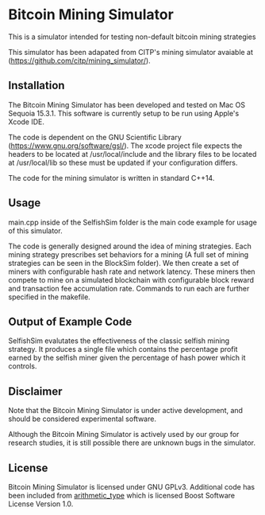 Bitcoin Mining Simulator
=======

 This is a simulator intended for testing non-default bitcoin mining strategies 
 
 This simulator has been adapated from CITP's mining simulator avaiable at (https://github.com/citp/mining_simulator/).

Installation
------------

The Bitcoin Mining Simulator has been developed and tested on Mac OS Sequoia 15.3.1.
This software is currently setup to be run using Apple's Xcode IDE.

The code is dependent on the GNU Scientific Library (https://www.gnu.org/software/gsl/).
The xcode project file expects the headers to be located at /usr/local/include and the
library files to be located at /usr/local/lib so these must be updated if your
configuration differs.

The code for the mining simulator is written in standard C++14. 

Usage
-----------

main.cpp inside of the SelfishSim folder is the main code example
for usage of this simulator.

The code is generally designed around the idea of mining strategies. Each
mining strategy prescribes set behaviors for a mining (A full set of mining strategies can be seen in the BlockSim folder). We then create a set of miners with configurable hash rate and network latency. These
miners then compete to mine on a simulated blockchain with configurable block
reward and transaction fee accumulation rate.  Commands to run each are further specified in the makefile.


Output of Example Code
------------------------
SelfishSim evalutates the effectiveness of the classic selfish mining strategy. It
produces a single file which contains the percentage profit earned by the
selfish miner given the percentage of hash power which it controls. 

Disclaimer
-----------

Note that the Bitcoin Mining Simulator is under active development, and should
be considered experimental software.

Although the Bitcoin Mining Simulator is actively used by our group for research
studies, it is still possible there are unknown bugs in the simulator. 

License
-------

Bitcoin Mining Simulator is licensed under GNU GPLv3. Additional code has been included from
[arithmetic_type](https://github.com/gnzlbg/arithmetic_type) which is licensed Boost Software License Version 1.0.
